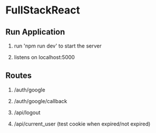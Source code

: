 # FullStackReact

## Run Application

1. run 'npm run dev' to start the server

2. listens on localhost:5000

## Routes

1. /auth/google

2. /auth/google/callback

3. /api/logout

4. /api/current_user (test cookie when expired/not expired)
